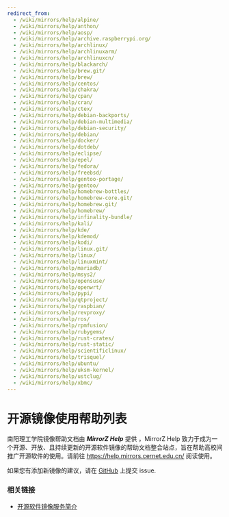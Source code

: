```yaml
---
redirect_from:
  - /wiki/mirrors/help/alpine/
  - /wiki/mirrors/help/anthon/
  - /wiki/mirrors/help/aosp/
  - /wiki/mirrors/help/archive.raspberrypi.org/
  - /wiki/mirrors/help/archlinux/
  - /wiki/mirrors/help/archlinuxarm/
  - /wiki/mirrors/help/archlinuxcn/
  - /wiki/mirrors/help/blackarch/
  - /wiki/mirrors/help/brew.git/
  - /wiki/mirrors/help/brew/
  - /wiki/mirrors/help/centos/
  - /wiki/mirrors/help/chakra/
  - /wiki/mirrors/help/cpan/
  - /wiki/mirrors/help/cran/
  - /wiki/mirrors/help/ctex/
  - /wiki/mirrors/help/debian-backports/
  - /wiki/mirrors/help/debian-multimedia/
  - /wiki/mirrors/help/debian-security/
  - /wiki/mirrors/help/debian/
  - /wiki/mirrors/help/docker/
  - /wiki/mirrors/help/dotdeb/
  - /wiki/mirrors/help/eclipse/
  - /wiki/mirrors/help/epel/
  - /wiki/mirrors/help/fedora/
  - /wiki/mirrors/help/freebsd/
  - /wiki/mirrors/help/gentoo-portage/
  - /wiki/mirrors/help/gentoo/
  - /wiki/mirrors/help/homebrew-bottles/
  - /wiki/mirrors/help/homebrew-core.git/
  - /wiki/mirrors/help/homebrew.git/
  - /wiki/mirrors/help/homebrew/
  - /wiki/mirrors/help/infinality-bundle/
  - /wiki/mirrors/help/kali/
  - /wiki/mirrors/help/kde/
  - /wiki/mirrors/help/kdemod/
  - /wiki/mirrors/help/kodi/
  - /wiki/mirrors/help/linux.git/
  - /wiki/mirrors/help/linux/
  - /wiki/mirrors/help/linuxmint/
  - /wiki/mirrors/help/mariadb/
  - /wiki/mirrors/help/msys2/
  - /wiki/mirrors/help/opensuse/
  - /wiki/mirrors/help/openwrt/
  - /wiki/mirrors/help/pypi/
  - /wiki/mirrors/help/qtproject/
  - /wiki/mirrors/help/raspbian/
  - /wiki/mirrors/help/revproxy/
  - /wiki/mirrors/help/ros/
  - /wiki/mirrors/help/rpmfusion/
  - /wiki/mirrors/help/rubygems/
  - /wiki/mirrors/help/rust-crates/
  - /wiki/mirrors/help/rust-static/
  - /wiki/mirrors/help/scientificlinux/
  - /wiki/mirrors/help/trisquel/
  - /wiki/mirrors/help/ubuntu/
  - /wiki/mirrors/help/uksm-kernel/
  - /wiki/mirrors/help/ustclug/
  - /wiki/mirrors/help/xbmc/
---
```


# 开源镜像使用帮助列表

南阳理工学院镜像帮助文档由 **_MirrorZ Help_** 提供 ，MirrorZ Help 致力于成为一个开源、开放、且持续更新的开源软件镜像的帮助文档整合站点，旨在帮助高校间推广开源软件的使用。请前往 <https://help.mirrors.cernet.edu.cn/> 阅读使用。

如果您有添加新镜像的建议，请在 [GitHub](https://github.com/NYIST-CIPS/issues) 上提交 issue.

### 相关链接

- [开源软件镜像服务简介](/cips/services/mirrors "cips:services:mirrors")
